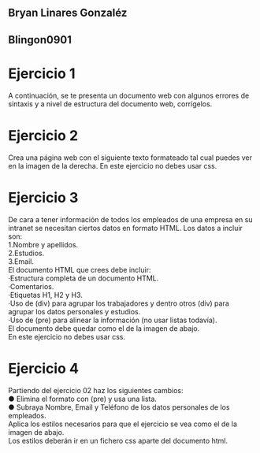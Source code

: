 ## Bryan Linares Gonzaléz 
## Blingon0901
# Ejercicio 1
<p> A continuación, se te presenta un documento web con algunos errores de sintaxis y a nivel
de estructura del documento web, corrígelos. 

# Ejercicio 2
<p>Crea una página web con el siguiente texto formateado tal cual puedes ver en la imagen de
la derecha.
En este ejercicio no debes usar css.</p>

# Ejercicio 3
<p>De cara a tener información de todos los empleados de una empresa en su intranet se
necesitan ciertos datos en formato HTML. Los datos a incluir son: <br>
1.Nombre y apellidos. <br>
2.Estudios.<br>
3.Email.<br>
El documento HTML que crees debe incluir:<br>
·Estructura completa de un documento HTML.<br>
·Comentarios.<br>
·Etiquetas H1, H2 y H3.<br>
·Uso de (div) para agrupar los trabajadores y dentro otros (div) para agrupar los
datos personales y estudios.<br>
·Uso de (pre) para alinear la información (no usar listas todavía).<br>
El documento debe quedar como el de la imagen de abajo.<br>
En este ejercicio no debes usar css.</p>

# Ejercicio 4
<p>Partiendo del ejercicio 02 haz los siguientes cambios:<br>
● Elimina el formato con (pre) y usa una lista.<br>
● Subraya Nombre, Email y Teléfono de los datos personales de los empleados.<br>
Aplica los estilos necesarios para que el ejercicio se vea como el de la imagen de abajo.<br>
Los estilos deberán ir en un fichero css aparte del documento html.</p>
